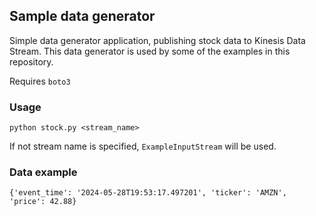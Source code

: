 ## Sample data generator

Simple data generator application, publishing stock data to Kinesis Data Stream.
This data generator is used by some of the examples in this repository.

Requires `boto3`

### Usage

```
python stock.py <stream_name>
```
If not stream name is specified, `ExampleInputStream` will be used.

### Data example

```
{'event_time': '2024-05-28T19:53:17.497201', 'ticker': 'AMZN', 'price': 42.88}
```
